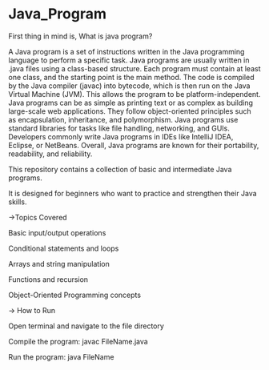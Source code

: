 # Java_Program 
      
   
First thing in mind is, What is java program?   
  
A Java program is a set of instructions written in the Java programming language to perform a specific task. Java programs are usually written in .java files using a class-based structure. Each program must contain at least one class, and the starting point is the main method. The code is compiled by the Java compiler (javac) into bytecode, which is then run on the Java Virtual Machine (JVM). This allows the program to be platform-independent. Java programs can be as simple as printing text or as complex as building large-scale web applications. They follow object-oriented principles such as encapsulation, inheritance, and polymorphism. Java programs use standard libraries for tasks like file handling, networking, and GUIs. Developers commonly write Java programs in IDEs like IntelliJ IDEA, Eclipse, or NetBeans. Overall, Java programs are known for their portability, readability, and reliability.

 
This repository contains a collection of basic and intermediate Java programs.

It is designed for beginners who want to practice and strengthen their Java skills.

->Topics Covered

Basic input/output operations

Conditional statements and loops

Arrays and string manipulation

Functions and recursion

Object-Oriented Programming concepts

-> How to Run

Open terminal and navigate to the file directory

Compile the program: javac FileName.java

Run the program: java FileName

